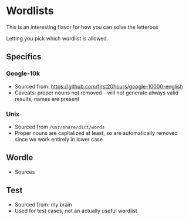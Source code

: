 # Wordlists

This is an interesting flavor for how you can solve the letterbox

Letting you pick which wordlist is allowed.

## Specifics

### Google-10k

* Sourced from: https://github.com/first20hours/google-10000-english
* Caveats: proper nouns not removed - will not generate always valid results, names are present

### Unix
* Sourced from `/usr/share/dict/words`
* Proper nouns are capitalized at least, so are automatically removed since we work entirely in lower case

## Wordle
* Sources

## Test
* Sourced from: my brain
* Used for test cases, not an actually useful wordlist